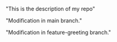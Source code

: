 "This is the description of my repo" 

"Modification in main branch." 

"Modification in feature-greeting branch." 

